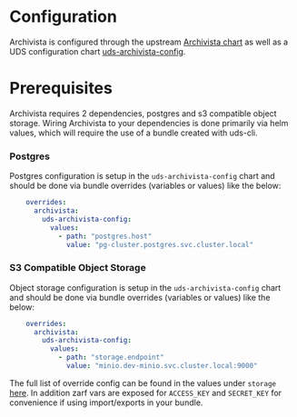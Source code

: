 # Configuration

Archivista is configured through the upstream [Archivista chart](https://github.com/in-toto/archivista/tree/main/chart) as well as a UDS configuration chart [uds-archivista-config](../chart).

# Prerequisites

Archivista requires 2 dependencies, postgres and s3 compatible object storage. Wiring Archivista to your dependencies is done primarily via helm values, which will require the use of a bundle created with uds-cli.

### Postgres

Postgres configuration is setup in the `uds-archivista-config` chart and should be done via bundle overrides (variables or values) like the below:
```yaml
    overrides:
      archivista:
        uds-archivista-config:
          values:
            - path: "postgres.host"
              value: "pg-cluster.postgres.svc.cluster.local"
```
### S3 Compatible Object Storage

Object storage configuration is setup in the `uds-archivista-config` chart and should be done via bundle overrides (variables or values) like the below:
```yaml
    overrides:
      archivista:
        uds-archivista-config:
          values:
            - path: "storage.endpoint"
              value: "minio.dev-minio.svc.cluster.local:9000"
```

The full list of override config can be found in the values under `storage` [here](./chart/values.yaml). In addition zarf vars are exposed for `ACCESS_KEY` and `SECRET_KEY` for convenience if using import/exports in your bundle.
